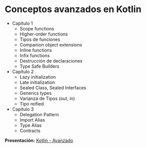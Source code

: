 # Conceptos avanzados en Kotlin
- Capítulo 1
  - Scope functions﻿
  - Higher-order functions﻿
  - Tipos de funciones
  - Companion object extensions
  - Inline functions
  - Infix functions
  - Destrucción de declaraciones﻿
  - Type Safe Builders
- Capítulo 2
  - Lazy initialization
  - Late initialization
  - Sealed  Class, Sealed Interfaces
  - Generics types
  - Varianza de Tipos (out, in)
  - Tipo reified
- Capítulo 3
  - Delegation Pattern
  - Import Alias
  - Type Alias
  - Contracts

**Presentación:** [Kotlin - Avanzado](https://github.com/santimattius/kotlin-talk-examples/files/10351497/Kotlin.-.Avanzado.pdf)
